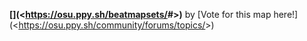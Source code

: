 **[<? vars.BEATMAPSET ?>](<https://osu.ppy.sh/beatmapsets/<? vars.BEATMAPSET_ID ?>#<? vars.LINK_MODE ?>>)** by <? vars.CREATORS ?>
[Vote for this map here!](<https://osu.ppy.sh/community/forums/topics/<? vars.THREAD_ID ?>>)
